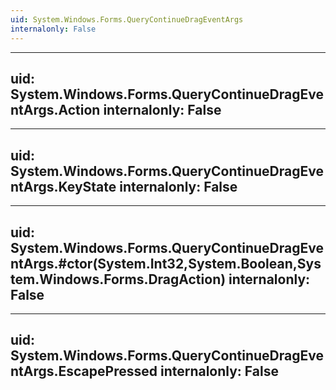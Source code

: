 ```yaml
---
uid: System.Windows.Forms.QueryContinueDragEventArgs
internalonly: False
---
```


---
uid: System.Windows.Forms.QueryContinueDragEventArgs.Action
internalonly: False
---

---
uid: System.Windows.Forms.QueryContinueDragEventArgs.KeyState
internalonly: False
---

---
uid: System.Windows.Forms.QueryContinueDragEventArgs.#ctor(System.Int32,System.Boolean,System.Windows.Forms.DragAction)
internalonly: False
---

---
uid: System.Windows.Forms.QueryContinueDragEventArgs.EscapePressed
internalonly: False
---
